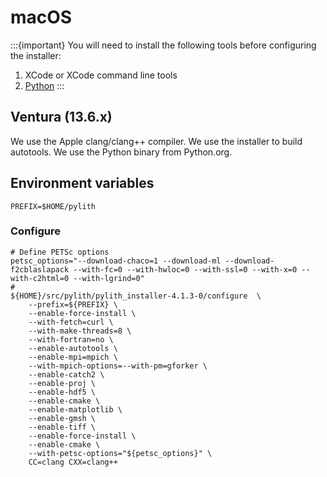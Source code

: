 # macOS

:::{important}
You will need to install the following tools before configuring the installer:

1. XCode or XCode command line tools
2. [Python](https://www.python.org/downloads/macos/)
:::

## Ventura (13.6.x)

We use the Apple clang/clang++ compiler.
We use the installer to build autotools.
We use the Python binary from Python.org.

## Environment variables

```{code-block} bash
PREFIX=$HOME/pylith
```

### Configure

```{code-block} bash
# Define PETSc options
petsc_options="--download-chaco=1 --download-ml --download-f2cblaslapack --with-fc=0 --with-hwloc=0 --with-ssl=0 --with-x=0 --with-c2html=0 --with-lgrind=0"
#
${HOME}/src/pylith/pylith_installer-4.1.3-0/configure  \
    --prefix=${PREFIX} \
    --enable-force-install \
    --with-fetch=curl \
    --with-make-threads=8 \
    --with-fortran=no \
    --enable-autotools \
    --enable-mpi=mpich \
    --with-mpich-options=--with-pm=gforker \
    --enable-catch2 \
    --enable-proj \
    --enable-hdf5 \
    --enable-cmake \
    --enable-matplotlib \
    --enable-gmsh \
    --enable-tiff \
    --enable-force-install \
    --enable-cmake \
    --with-petsc-options="${petsc_options}" \
    CC=clang CXX=clang++
```
